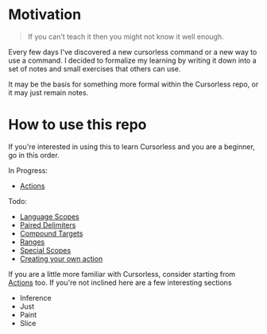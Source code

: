 # Motivation

> If you can't teach it then you might not know it well enough.

Every few days I've discovered a new cursorless command or a new way to use a command. I decided to formalize my learning by writing it down into a set of notes and small exercises that others can use.

It may be the basis for something more formal within the Cursorless repo, or it may just remain notes.

# How to use this repo

If you're interested in using this to learn Cursorless and you are a beginner, go in this order.

In Progress:

- [Actions](./katas/actions/)

Todo:

- [Language Scopes](./katas/language_scopes/)
- [Paired Delimiters](./katas/paired_delimiters/)
- [Compound Targets](./katas/compound_targets/)
- [Ranges](./katas/ranges/)
- [Special Scopes](./katas/special_scopes/)
- [Creating your own action](./katas/creating_your_own_action/)

If you are a little more familiar with Cursorless, consider starting from [Actions](./katas/actions/) too. If you're not inclined here are a few interesting sections

- Inference
- Just
- Paint
- Slice
